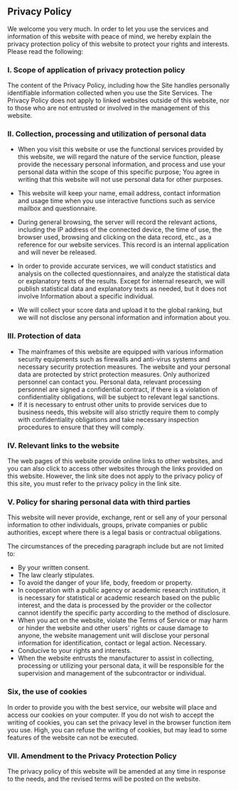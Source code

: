 ## Privacy Policy

We welcome you very much. In order to let you use the services and information of this website with peace of mind, we hereby explain the privacy protection policy of this website to protect your rights and interests. Please read the following:

### I. Scope of application of privacy protection policy

The content of the Privacy Policy, including how the Site handles personally identifiable information collected when you use the Site Services. The Privacy Policy does not apply to linked websites outside of this website, nor to those who are not entrusted or involved in the management of this website.

### II. Collection, processing and utilization of personal data

* When you visit this website or use the functional services provided by this website, we will regard the nature of the service function, please provide the necessary personal information, and process and use your personal data within the scope of this specific purpose; You agree in writing that this website will not use personal data for other purposes.
* This website will keep your name, email address, contact information and usage time when you use interactive functions such as service mailbox and questionnaire.
* During general browsing, the server will record the relevant actions, including the IP address of the connected device, the time of use, the browser used, browsing and clicking on the data record, etc., as a reference for our website services. This record is an internal application and will never be released.
* In order to provide accurate services, we will conduct statistics and analysis on the collected questionnaires, and analyze the statistical data or explanatory texts of the results. Except for internal research, we will publish statistical data and explanatory texts as needed, but it does not involve Information about a specific individual.

* We will collect your score data and upload it to the global ranking, but we will not disclose any personal information and information about you.

### III. Protection of data

* The mainframes of this website are equipped with various information security equipments such as firewalls and anti-virus systems and necessary security protection measures. The website and your personal data are protected by strict protection measures. Only authorized personnel can contact you. Personal data, relevant processing personnel are signed a confidential contract, if there is a violation of confidentiality obligations, will be subject to relevant legal sanctions.
* If it is necessary to entrust other units to provide services due to business needs, this website will also strictly require them to comply with confidentiality obligations and take necessary inspection procedures to ensure that they will comply.

### IV. Relevant links to the website

The web pages of this website provide online links to other websites, and you can also click to access other websites through the links provided on this website. However, the link site does not apply to the privacy policy of this site, you must refer to the privacy policy in the link site.

### V. Policy for sharing personal data with third parties

This website will never provide, exchange, rent or sell any of your personal information to other individuals, groups, private companies or public authorities, except where there is a legal basis or contractual obligations.

The circumstances of the preceding paragraph include but are not limited to:

* By your written consent.
* The law clearly stipulates.
* To avoid the danger of your life, body, freedom or property.
* In cooperation with a public agency or academic research institution, it is necessary for statistical or academic research based on the public interest, and the data is processed by the provider or the collector cannot identify the specific party according to the method of disclosure.
* When you act on the website, violate the Terms of Service or may harm or hinder the website and other users' rights or cause damage to anyone, the website management unit will disclose your personal information for identification, contact or legal action. Necessary.
* Conducive to your rights and interests.
* When the website entrusts the manufacturer to assist in collecting, processing or utilizing your personal data, it will be responsible for the supervision and management of the subcontractor or individual.

### Six, the use of cookies

In order to provide you with the best service, our website will place and access our cookies on your computer. If you do not wish to accept the writing of cookies, you can set the privacy level in the browser function item you use. High, you can refuse the writing of cookies, but may lead to some features of the website can not be executed.

### VII. Amendment to the Privacy Protection Policy

The privacy policy of this website will be amended at any time in response to the needs, and the revised terms will be posted on the website.
